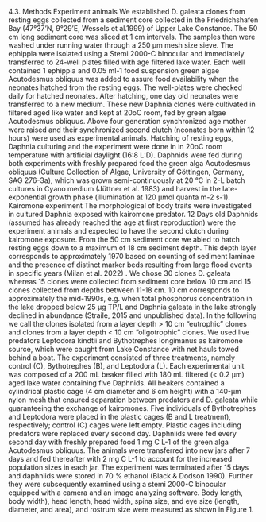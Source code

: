 4.3. Methods
Experiment animals 
We established D. galeata clones  from resting eggs collected from a sediment core collected in the Friedrichshafen Bay (47°37’N, 9°29’E, Wessels et al.1999) of Upper Lake Constance. The 50 cm long sediment core was sliced at 1 cm intervals. The samples then were washed under running water through a 250 µm mesh size sieve.  The ephippia were isolated using a Stemi 2000-C binocular and immediately transferred to 24-well plates filled with age filtered lake water. Each well contained 1 ephippia and 0.05 ml-1 food suspension green algae Acutodesmus obliquus was added to assure food availability when the neonates hatched from the resting eggs. The well-plates were checked daily for hatched neonates. After hatching, one day old neonates were transferred to a new medium. These new Daphnia clones were cultivated in filtered aged like water and kept at 20oC room, fed by green algae Acutodesmus obliquus. 
Above four generation synchronized age mother were raised and their synchronized second clutch (neonates born within 12 hours) were used as experimental animals. Hatching of resting eggs, Daphnia culturing and the experiment were done in in 20oC room temperature with artificial daylight (16:8 L:D). Daphnids were fed during both experiments with freshly prepared food the green alga Acutodesmus obliquus (Culture Collection of Algae, University of Göttingen, Germany, SAG 276-3a), which was grown semi-continuously at 20 °C in 2-L batch cultures in Cyano medium (Jüttner et al. 1983) and harvest in the late-exponential growth phase (illumination at 120 µmol quanta m-2 s-1).
Kairomone experiment
The morphological of body traits were investigated in cultured Daphnia exposed with kairomone predator. 12 Days old Daphnids (assumed has already reached the age at first reproduction) were the experiment animals and expected to have the second clutch during kairomone exposure. From the 50 cm sediment core we abled to hatch resting eggs down to a maximum of 18 cm sediment depth. This depth layer corresponds to approximately 1970 based on counting of sediment laminae and the presence of distinct marker beds resulting from large flood events in specific years (Milan et al. 2022) . We chose 30 clones D. galeata whereas 15 clones were collected from sediment core below 10 cm and 15 clones collected from depths between 11-18 cm. 10 cm corresponds to approximately the mid-1990s, e.g. when total phosphorus concentration in the lake dropped below 25 µg TP/L and Daphnia galeata in the lake strongly declined in abundance (Straile, 2015 and unpublished data). In the following we call the clones isolated from a layer depth > 10 cm “eutrophic” clones and clones from a layer depth < 10 cm ”oligotrophic” clones.
 	We used live predators Leptodora kindtii and Bythotrephes longimanus as kairomone source, which were caught from Lake Constance with net hauls towed behind a boat. The experiment consisted of three treatments, namely control (C), Bythotrephes (B), and Leptodora (L). Each experimental unit was composed of a 200 mL beaker filled with 180 mL filtered (< 0.2 µm) aged lake water containing five Daphnids. All beakers contained a cylindrical plastic cage (4 cm diameter and 6 cm height) with a 140-µm nylon mesh that ensured separation between predators and D. galeata while guaranteeing the exchange of kairomones. Five individuals of Bythotrephes and Leptodora were placed in the plastic cages (B and L treatment), respectively; control (C) cages were left empty. Plastic cages including predators were replaced every second day. 
Daphniids were fed every second day with freshly prepared food 1 mg C L-1 of the green alga Acutodesmus obliquus. The animals were transferred into new jars after 7 days and fed thereafter with 2 mg C L-1 to account for the increased population sizes in each jar. The experiment was terminated after 15 days and daphniids were stored in 70 % ethanol (Black & Dodson 1990). Further they were subsequently examined using a stemi 2000-C binocular equipped with a camera and an image analyzing software. Body length, body width), head length, head width, spina size, and eye size (length, diameter, and area), and rostrum size were measured as shown in Figure 1. 
